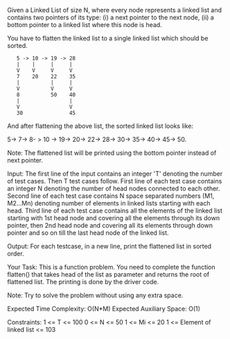 Given a Linked List of size N, where every node represents a linked list and contains two pointers of its type:
(i) a next pointer to the next node,
(ii) a bottom pointer to a linked list where this node is head.

You have to flatten the linked list to a single linked list which should be sorted.

       5 -> 10 -> 19 -> 28
       |    |     |     |
       V    V     V     V
       7    20    22    35
       |          |     |
       V          V     V
       8          50    40
       |                |
       V                V
       30               45
And after flattening the above list, the sorted linked list looks like:

 5-> 7-> 8- > 10 -> 19-> 20-> 22-> 28-> 30-> 35-> 40-> 45-> 50.

Note: The flattened list will be printed using the bottom pointer instead of next pointer.

Input:
The first line of the input contains an integer 'T' denoting the number of test cases. Then T test cases follow.
First line of each test case contains an integer N denoting the number of head nodes connected to each other.
Second line of each test case contains N space separated numbers (M1, M2...Mn) denoting number of elements in linked lists starting with each head.
Third line of each test case contains all the elements of the linked list starting with 1st head node and covering all the elements through its down pointer, then 2nd head node and covering all its elements through down pointer and so on till the last head node of the linked list.

Output:
For each testcase, in a new line, print the flattened list in sorted order.

Your Task:
This is a function problem. You need to complete the function flatten() that takes head of the list as parameter and returns the root of flattened list. The printing is done by the driver code.

Note: Try to solve the problem without using any extra space.

Expected Time Complexity: O(N*M)
Expected Auxiliary Space: O(1)

Constraints:
1 <= T <= 100
0 <= N <= 50
1 <= Mi <= 20
1 <= Element of linked list <= 103